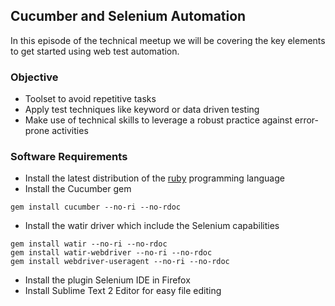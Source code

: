 ## Cucumber and Selenium Automation

In this episode of the technical meetup we will be covering the key elements to get started using web test automation.

### Objective
- Toolset to avoid repetitive tasks
- Apply test techniques like keyword or data driven testing
- Make use of technical skills to leverage a robust practice against error-prone activities


### Software Requirements
- Install the latest distribution of the [ruby](https://www.ruby-lang.org/en/downloads/) programming language
- Install the Cucumber gem
```
gem install cucumber --no-ri --no-rdoc
```
- Install the watir driver which include the Selenium capabilities
```
gem install watir --no-ri --no-rdoc
gem install watir-webdriver --no-ri --no-rdoc
gem install webdriver-useragent --no-ri --no-rdoc
```

- Install the plugin Selenium IDE in Firefox
- Install Sublime Text 2 Editor for easy file editing
